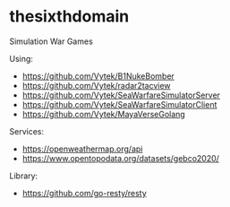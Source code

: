 # thesixthdomain
Simulation War Games

Using:

- https://github.com/Vytek/B1NukeBomber
- https://github.com/Vytek/radar2tacview
- https://github.com/Vytek/SeaWarfareSimulatorServer
- https://github.com/Vytek/SeaWarfareSimulatorClient
- https://github.com/Vytek/MayaVerseGolang

Services:

- https://openweathermap.org/api
- https://www.opentopodata.org/datasets/gebco2020/

Library:

- https://github.com/go-resty/resty
